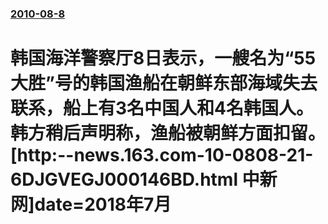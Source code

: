 ### [2010-08-8](/news/2010/08/8/index.md)

##### 
#  韩国海洋警察厅8日表示，一艘名为“55大胜”号的韩国渔船在朝鲜东部海域失去联系，船上有3名中国人和4名韩国人。韩方稍后声明称，渔船被朝鲜方面扣留。[http:--news.163.com-10-0808-21-6DJGVEGJ000146BD.html 中新网]date=2018年7月 



